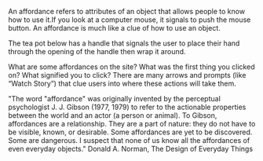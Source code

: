 An affordance refers to attributes of an object that allows people to know how to use it.If you look at a computer mouse, it 
signals to push the mouse button. An affordance is much like a clue of how to use an object.

The tea pot below has a handle that signals the user to place their hand through the opening of the handle then wrap it around.

What are some affordances on the site? What was the first thing you clicked on? What signified you to click? There are many 
arrows and prompts (like “Watch Story”) that clue users into where these actions will take them. 

"The word "affordance" was originally invented by the perceptual psychologist J. J. Gibson (1977, 1979) to refer to the actionable properties between the world and an actor (a person or animal). To Gibson, affordances are a relationship. They are a part of nature: they do not have to be visible, known, or desirable. Some affordances are yet to be discovered. Some are dangerous. I suspect that none of us know all the affordances of even everyday objects." Donald A. Norman, The Design of Everyday Things

